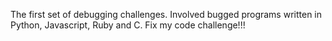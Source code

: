 The first set of debugging challenges. Involved bugged programs written in Python, Javascript, Ruby and C.
Fix my code challenge!!!
